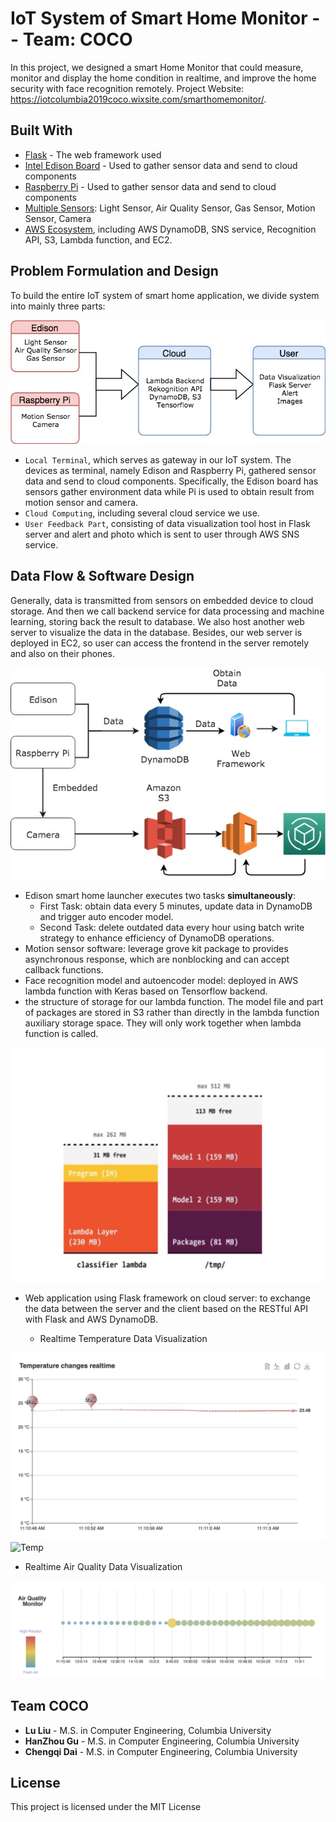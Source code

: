 # IoT System of Smart Home Monitor -- Team: COCO

In this project, we designed a smart Home Monitor that could measure, monitor and display the home condition in realtime, and improve the home security with face recognition remotely. Project Website: https://iotcolumbia2019coco.wixsite.com/smarthomemonitor/.

## Built With

* [Flask](https://flask.palletsprojects.com/en/1.1.x/) - The web framework used
* [Intel Edison Board](https://software.intel.com/content/www/us/en/develop/articles/intel-edison-board-user-guide.html) - Used to gather sensor data and send to cloud components
* [Raspberry Pi](https://www.raspberrypi.org/) - Used to gather sensor data and send to cloud components
* [Multiple Sensors](https://en.wikipedia.org/wiki/Sensor): Light Sensor, Air Quality Sensor, Gas Sensor, Motion Sensor, Camera
* [AWS Ecosystem](https://docs.aws.amazon.com/), including AWS DynamoDB, SNS service, Recognition API, S3, Lambda function, and EC2.


## Problem Formulation and Design

To build the entire IoT system of smart home application, we divide system into mainly three parts:

![Problem Formulation](img/ProblemFormulation.jpg)

* `Local Terminal`, which serves as gateway in our IoT system. The devices as terminal, namely Edison and Raspberry Pi, gathered sensor data and send to cloud components. Specifically, the Edison board has sensors gather environment data while Pi is used to obtain result from motion sensor and camera.
* `Cloud Computing`, including several cloud service we use.
* `User Feedback Part`, consisting of data visualization tool host in Flask server and alert and photo which is sent to user through AWS SNS service.



## Data Flow & Software Design

Generally, data is transmitted from sensors on embedded device to cloud storage. And then we call backend service for data processing and machine learning, storing back the result to database. We also host another web server to visualize the data in the database. Besides, our web server is deployed in EC2, so user can access the frontend in the server remotely and also on their phones.

![Data Flow](img/DataFlow.jpg)

* Edison smart home launcher executes two tasks **simultaneously**:
  * First Task: obtain data every 5 minutes, update data in DynamoDB and trigger auto encoder model.
  * Second Task: delete outdated data every hour using batch write strategy to enhance efficiency of DynamoDB operations.
* Motion sensor software: leverage grove kit package to provides asynchronous response, which are nonblocking and can accept callback functions.
* Face recognition model and autoencoder model: deployed in AWS lambda function with Keras based on Tensorflow backend.
* the structure of storage for our
lambda function. The model file and part of packages are stored in S3 rather than directly in the lambda function auxiliary storage space. They will only work together when lambda function is called.

![Lambda Function](img/LambdaFunction.jpg)

* Web application using Flask framework on cloud server:  to exchange the data between the server and the client based on the RESTful API with Flask and AWS DynamoDB.

  - Realtime Temperature Data Visualization

![Temperature](img/Temperature.jpg)
![Temp](img/Temp.gif)

  - Realtime Air Quality Data Visualization

![Air Quality](img/AirQuality.jpg)

## Team COCO

* **Lu Liu** - M.S. in Computer Engineering, Columbia University
* **HanZhou Gu** - M.S. in Computer Engineering, Columbia University
* **Chengqi Dai** - M.S. in Computer Engineering, Columbia University


## License

This project is licensed under the MIT License
